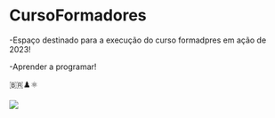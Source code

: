 # CursoFormadores
-Espaço destinado para a execução do curso formadpres em ação de 2023!

-Aprender a programar!

🇧🇷♟️⚛️

![](https://media.tenor.com/3ZI7-V0G60UAAAAd/hans-niemann-magnus-carlsen.gif)

